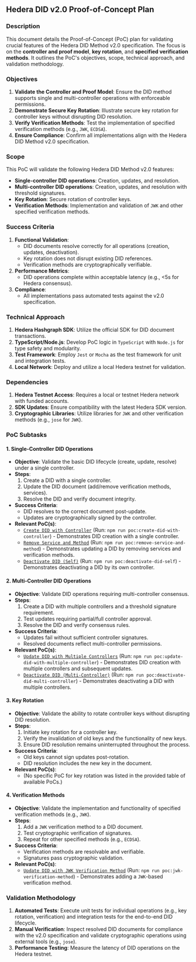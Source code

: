## Hedera DID v2.0 Proof-of-Concept Plan

### Description

This document details the Proof-of-Concept (PoC) plan for validating crucial features of the Hedera DID Method v2.0 specification. The focus is on the **controller and proof model**, **key rotation**, and **specified verification methods**. It outlines the PoC's objectives, scope, technical approach, and validation methodology.

### Objectives

1.  **Validate the Controller and Proof Model**: Ensure the DID method supports single and multi-controller operations with enforceable permissions.
2.  **Demonstrate Secure Key Rotation**: Illustrate secure key rotation for controller keys without disrupting DID resolution.
3.  **Verify Verification Methods**: Test the implementation of specified verification methods (e.g., `JWK`, `ECDSA`).
4.  **Ensure Compliance**: Confirm all implementations align with the Hedera DID Method v2.0 specification.

### Scope

This PoC will validate the following Hedera DID Method v2.0 features:

  - **Single-controller DID operations**: Creation, updates, and resolution.
  - **Multi-controller DID operations**: Creation, updates, and resolution with threshold signatures.
  - **Key Rotation**: Secure rotation of controller keys.
  - **Verification Methods**: Implementation and validation of `JWK` and other specified verification methods.

### Success Criteria

1.  **Functional Validation**:
      * DID documents resolve correctly for all operations (creation, updates, deactivation).
      * Key rotation does not disrupt existing DID references.
      * Verification methods are cryptographically verifiable.
2.  **Performance Metrics**:
      * DID operations complete within acceptable latency (e.g., \<5s for Hedera consensus).
3.  **Compliance**:
      * All implementations pass automated tests against the v2.0 specification.

### Technical Approach

1.  **Hedera Hashgraph SDK**: Utilize the official SDK for DID document transactions.
2.  **TypeScript/Node.js**: Develop PoC logic in `TypeScript` with `Node.js` for type safety and modularity.
3.  **Test Framework**: Employ `Jest` or `Mocha` as the test framework for unit and integration tests.
4.  **Local Network**: Deploy and utilize a local Hedera testnet for validation.

### Dependencies

1.  **Hedera Testnet Access**: Requires a local or testnet Hedera network with funded accounts.
2.  **SDK Updates**: Ensure compatibility with the latest Hedera SDK version.
3.  **Cryptographic Libraries**: Utilize libraries for `JWK` and other verification methods (e.g., `jose` for `JWK`).

### PoC Subtasks

#### 1\. Single-Controller DID Operations

  - **Objective**: Validate the basic DID lifecycle (create, update, resolve) under a single controller.
  - **Steps**:
    1.  Create a DID with a single controller.
    2.  Update the DID document (add/remove verification methods, services).
    3.  Resolve the DID and verify document integrity.
  - **Success Criteria**:
      * DID resolves to the correct document post-update.
      * Updates are cryptographically signed by the controller.
  - **Relevant PoC(s)**:
      * [`Create DID with Controller`](https://www.google.com/search?q=src/create-did-with-controller.ts) (Run: `npm run poc:create-did-with-controller`) - Demonstrates DID creation with a single controller.
      * [`Remove Service and Method`](https://www.google.com/search?q=src/remove-service-and-method.ts) (Run: `npm run poc:remove-service-and-method`) - Demonstrates updating a DID by removing services and verification methods.
      * [`Deactivate DID (Self)`](https://www.google.com/search?q=src/deactivate-did-self.ts) (Run: `npm run poc:deactivate-did-self`) - Demonstrates deactivating a DID by its own controller.

#### 2\. Multi-Controller DID Operations

  - **Objective**: Validate DID operations requiring multi-controller consensus.
  - **Steps**:
    1.  Create a DID with multiple controllers and a threshold signature requirement.
    2.  Test updates requiring partial/full controller approval.
    3.  Resolve the DID and verify consensus rules.
  - **Success Criteria**:
      * Updates fail without sufficient controller signatures.
      * Resolved documents reflect multi-controller permissions.
  - **Relevant PoC(s)**:
      * [`Update DID with Multiple Controllers`](https://www.google.com/search?q=src/update-did-with-multiple-controller.ts) (Run: `npm run poc:update-did-with-multiple-controller`) - Demonstrates DID creation with multiple controllers and subsequent updates.
      * [`Deactivate DID (Multi-Controller)`](https://www.google.com/search?q=src/deactivate-did-multi-controller.ts) (Run: `npm run poc:deactivate-did-multi-controller`) - Demonstrates deactivating a DID with multiple controllers.

#### 3\. Key Rotation

  - **Objective**: Validate the ability to rotate controller keys without disrupting DID resolution.
  - **Steps**:
    1.  Initiate key rotation for a controller key.
    2.  Verify the invalidation of old keys and the functionality of new keys.
    3.  Ensure DID resolution remains uninterrupted throughout the process.
  - **Success Criteria**:
      * Old keys cannot sign updates post-rotation.
      * DID resolution includes the new key in the document.
  - **Relevant PoC(s)**:
      * (No specific PoC for key rotation was listed in the provided table of available PoCs.)

#### 4\. Verification Methods

  - **Objective**: Validate the implementation and functionality of specified verification methods (e.g., `JWK`).
  - **Steps**:
    1.  Add a `JWK` verification method to a DID document.
    2.  Test cryptographic verification of signatures.
    3.  Repeat for other specified methods (e.g., `ECDSA`).
  - **Success Criteria**:
      * Verification methods are resolvable and verifiable.
      * Signatures pass cryptographic validation.
  - **Relevant PoC(s)**:
      * [`Update DID with JWK Verification Method`](https://www.google.com/search?q=src/update-did-with-jwkVerificationMethod.ts) (Run: `npm run poc:jwk-verification-method`) - Demonstrates adding a `JWK`-based verification method.

### Validation Methodology

1.  **Automated Tests**: Execute unit tests for individual operations (e.g., key rotation, verification) and integration tests for the end-to-end DID lifecycle.
2.  **Manual Verification**: Inspect resolved DID documents for compliance with the v2.0 specification and validate cryptographic operations using external tools (e.g., `jose`).
3.  **Performance Testing**: Measure the latency of DID operations on the Hedera testnet.